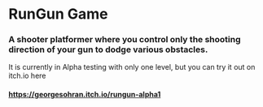 # RunGun Game
### A shooter platformer where you control only the shooting direction of your gun to dodge various obstacles.
It is currently in Alpha testing with only one level, but you can try it out on itch.io here 
#### https://georgesohran.itch.io/rungun-alpha1
